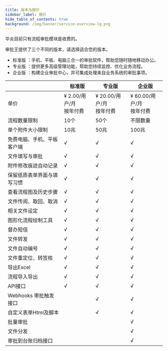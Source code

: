 ```yaml
---
title: 版本与报价
sidebar_label: 报价
hide_table_of_contents: true
background: /img/banner/service-overview-lg.png
---
```


华炎目前只有流程审批模块是收费的。

审批王提供了三个不同的版本，请选择适合您的版本。

- 标准版 ：手机、平板、电脑三合一的审批软件，帮助您随时随地移动办公。
- 专业版 ：提供更多高级管理功能，帮助您持续监控、优化业务流程。
- 企业版 ：构建企业审批中心，并可集成处理来自业务系统的审批事项。

|  | 标准版 | 专业版 | 企业版|
|--- | --- | --- | ---|
|单价 | ¥ 2.00/用户/月<br/>按年付费| ¥ 20.00/用户/月<br/>按年付费| ¥ 60.00/用户/月<br/>按年付费|
|流程数量限制 | 10个 | 50个 | 不限数量 |
|单个附件大小限制 | 10兆 | 50兆 | 100兆 |
|免费电脑、手机、平板客户端 | √ | √ | √|
|文件填写与审批 | √ | √ | √|
|附件修改痕迹自动记录 | √ | √ | √|
|保留纸质表单界面与填写习惯 | √ | √ | √|
|查看流程图及历史步骤 | √ | √ | √|price
|文件传阅、取回、取消 | √ | √ | √|
|相关文件设定 | √ | √ | √|
|图形化流程绘制工具 | √ | √ | √|
|督办短信 | √  | √ | √|
|文件转发 | √  | √ | √|
|文件自动编号 | √  | √ | √|
|文件重定位、转签核 | √  | √ | √|
|导出Excel | √  | √ | √|
|流程导入导出 | √  | √ | √|
|API接口 | √ | √ | √|
|Webhooks 审批触发接口 |  | √ | √|
|自定义表单Html及脚本 |   | √ | √|
|批量审批 |   |   | √|
|文件分发 |   |   | √|
|审批到台账归档接口 |   |   | √|
